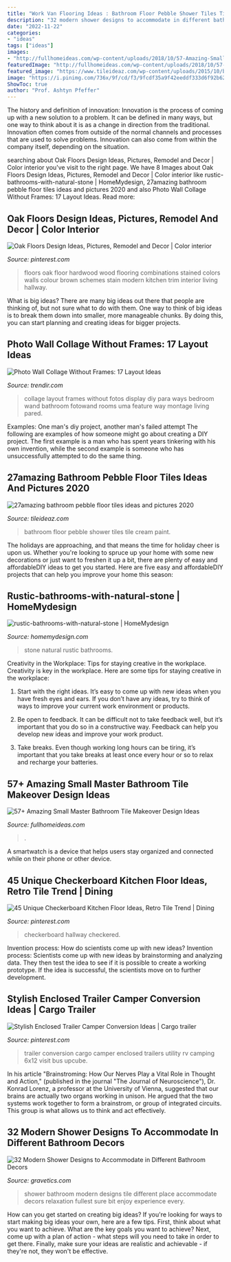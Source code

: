 ```yaml
---
title: "Work Van Flooring Ideas : Bathroom Floor Pebble Shower Tiles Tile Cream Paint"
description: "32 modern shower designs to accommodate in different bathroom decors"
date: "2022-11-22"
categories:
- "ideas"
tags: ["ideas"]
images:
- "http://fullhomeideas.com/wp-content/uploads/2018/10/57-Amazing-Small-Master-Bathroom-Tile-Makeover-Design-Ideas-36-640x960.jpg"
featuredImage: "http://fullhomeideas.com/wp-content/uploads/2018/10/57-Amazing-Small-Master-Bathroom-Tile-Makeover-Design-Ideas-36-640x960.jpg"
featured_image: "https://www.tileideaz.com/wp-content/uploads/2015/10/bathroom-good-looking-small-bathroom-decoration-using-light-blue-bathroom-wall-paint-including-cream-pebble-bathroom-shower-floor-and-white-stone-tile-shower-wall-ideas-astounding-image-of-bathroom-s.jpg"
image: "https://i.pinimg.com/736x/9f/cd/f3/9fcdf35a9f42eeddf333d6f92b629a97.jpg"
ShowToc: true
author: "Prof. Ashtyn Pfeffer"
---
```



The history and definition of innovation:
Innovation is the process of coming up with a new solution to a problem. It can be defined in many ways, but one way to think about it is as a change in direction from the traditional. Innovation often comes from outside of the normal channels and processes that are used to solve problems. Innovation can also come from within the company itself, depending on the situation.

	

		
searching about Oak Floors Design Ideas, Pictures, Remodel and Decor | Color interior you've visit to the right page. We have 8 Images about Oak Floors Design Ideas, Pictures, Remodel and Decor | Color interior like rustic-bathrooms-with-natural-stone | HomeMydesign, 27amazing bathroom pebble floor tiles ideas and pictures 2020 and also Photo Wall Collage Without Frames: 17 Layout Ideas. Read more:
		
    
## Oak Floors Design Ideas, Pictures, Remodel And Decor | Color Interior

<img loading=lazy src="https://i.pinimg.com/736x/55/3c/d0/553cd0d4e44621c8e2d6c3f094318d64--red-oak-floors-hardwood-floors.jpg" onerror="this.onerror=null;this.src='https://tse4.mm.bing.net/th?id=OIP.T1L5ZHwYWRWyULguAbLDuwHaJ4&amp;pid=15.1';" alt="Oak Floors Design Ideas, Pictures, Remodel and Decor | Color interior">

_Source: pinterest.com_

>floors oak floor hardwood wood flooring combinations stained colors walls colour brown schemes stain modern kitchen trim interior living hallway. 

	

What is big ideas?
There are many big ideas out there that people are thinking of, but not sure what to do with them. One way to think of big ideas is to break them down into smaller, more manageable chunks. By doing this, you can start planning and creating ideas for bigger projects.

    
## Photo Wall Collage Without Frames: 17 Layout Ideas

<img loading=lazy src="http://cdn.trendir.com/wp-content/uploads/old/trends/assets_c/2015/08/wall-decorated-in-black-and-white-photos-floor-to-ceiling-thumb-autox911-55819.jpg" onerror="this.onerror=null;this.src='https://tse2.mm.bing.net/th?id=OIP.9t9YdKVbvhDfGs72ONKE_wHaKu&amp;pid=15.1';" alt="Photo Wall Collage Without Frames: 17 Layout Ideas">

_Source: trendir.com_

>collage layout frames without fotos display diy para ways bedroom wand bathroom fotowand rooms uma feature way montage living pared. 

	

Examples: One man's diy project, another man's failed attempt
The following are examples of how someone might go about creating a DIY project. The first example is a man who has spent years tinkering with his own invention, while the second example is someone who has unsuccessfully attempted to do the same thing.

    
## 27amazing Bathroom Pebble Floor Tiles Ideas And Pictures 2020

<img loading=lazy src="https://www.tileideaz.com/wp-content/uploads/2015/10/bathroom-good-looking-small-bathroom-decoration-using-light-blue-bathroom-wall-paint-including-cream-pebble-bathroom-shower-floor-and-white-stone-tile-shower-wall-ideas-astounding-image-of-bathroom-s.jpg" onerror="this.onerror=null;this.src='https://tse4.mm.bing.net/th?id=OIP.MMOZvzg-vvsLaDegonPXRgHaJ4&amp;pid=15.1';" alt="27amazing bathroom pebble floor tiles ideas and pictures 2020">

_Source: tileideaz.com_

>bathroom floor pebble shower tiles tile cream paint. 

	

The holidays are approaching, and that means the time for holiday cheer is upon us. Whether you're looking to spruce up your home with some new decorations or just want to freshen it up a bit, there are plenty of easy and affordableDIY ideas to get you started. Here are five easy and affordableDIY projects that can help you improve your home this season: 

    
## Rustic-bathrooms-with-natural-stone | HomeMydesign

<img loading=lazy src="https://homemydesign.com/wp-content/uploads/2016/05/rustic-bathrooms-with-natural-stone.jpg" onerror="this.onerror=null;this.src='https://tse2.mm.bing.net/th?id=OIP.CbeNCt57K0ymiVeIWkOygAHaJ4&amp;pid=15.1';" alt="rustic-bathrooms-with-natural-stone | HomeMydesign">

_Source: homemydesign.com_

>stone natural rustic bathrooms. 

	

Creativity in the Workplace: Tips for staying creative in the workplace.
Creativity is key in the workplace. Here are some tips for staying creative in the workplace:
1. Start with the right ideas. It’s easy to come up with new ideas when you have fresh eyes and ears. If you don’t have any ideas, try to think of ways to improve your current work environment or products.

2. Be open to feedback. It can be difficult not to take feedback well, but it’s important that you do so in a constructive way. Feedback can help you develop new ideas and improve your work product.

3. Take breaks. Even though working long hours can be tiring, it’s important that you take breaks at least once every hour or so to relax and recharge your batteries.

    
## 57+ Amazing Small Master Bathroom Tile Makeover Design Ideas

<img loading=lazy src="http://fullhomeideas.com/wp-content/uploads/2018/10/57-Amazing-Small-Master-Bathroom-Tile-Makeover-Design-Ideas-36-640x960.jpg" onerror="this.onerror=null;this.src='https://tse3.mm.bing.net/th?id=OIP.hXIXldzdKo7e8KpECrWi8gHaLH&amp;pid=15.1';" alt="57+ Amazing Small Master Bathroom Tile Makeover Design Ideas">

_Source: fullhomeideas.com_

>. 

	

A smartwatch is a device that helps users stay organized and connected while on their phone or other device.

    
## 45 Unique Checkerboard Kitchen Floor Ideas, Retro Tile Trend | Dining

<img loading=lazy src="https://i.pinimg.com/736x/f2/6e/50/f26e5010ded097e3002e3129c2063088.jpg" onerror="this.onerror=null;this.src='https://tse2.mm.bing.net/th?id=OIP.OCv-4_ksrUIvP7fOzvkE6gHaLH&amp;pid=15.1';" alt="45 Unique Checkerboard Kitchen Floor Ideas, Retro Tile Trend | Dining">

_Source: pinterest.com_

>checkerboard hallway checkered. 

	

Invention process: How do scientists come up with new ideas?
Invention process: Scientists come up with new ideas by brainstorming and analyzing data. They then test the idea to see if it is possible to create a working prototype. If the idea is successful, the scientists move on to further development.

    
## Stylish Enclosed Trailer Camper Conversion Ideas | Cargo Trailer

<img loading=lazy src="https://i.pinimg.com/736x/9f/cd/f3/9fcdf35a9f42eeddf333d6f92b629a97.jpg" onerror="this.onerror=null;this.src='https://tse3.mm.bing.net/th?id=OIP.qIaxqK6hlU4YCg-_zgRqagHaJ3&amp;pid=15.1';" alt="Stylish Enclosed Trailer Camper Conversion Ideas | Cargo trailer">

_Source: pinterest.com_

>trailer conversion cargo camper enclosed trailers utility rv camping 6x12 visit bus upcube. 

	

In his article "Brainstroming: How Our Nerves Play a Vital Role in Thought and Action," (published in the journal "The Journal of Neuroscience"), Dr. Konrad Lorenz, a professor at the University of Vienna, suggested that our brains are actually two organs working in unison. He argued that the two systems work together to form a brainstrom, or group of integrated circuits. This group is what allows us to think and act effectively.

    
## 32 Modern Shower Designs To Accommodate In Different Bathroom Decors

<img loading=lazy src="https://www.gravetics.com/wp-content/uploads/2017/05/Bathroom-shower-tile.jpg" onerror="this.onerror=null;this.src='https://tse4.mm.bing.net/th?id=OIP.r4YCClE_zOBzPQYAuCbtxgHaLH&amp;pid=15.1';" alt="32 Modern Shower Designs to Accommodate in Different Bathroom Decors">

_Source: gravetics.com_

>shower bathroom modern designs tile different place accommodate decors relaxation fullest sure bit enjoy experience every. 

	

How can you get started on creating big ideas?
If you're looking for ways to start making big ideas your own, here are a few tips. First, think about what you want to achieve. What are the key goals you want to achieve? Next, come up with a plan of action - what steps will you need to take in order to get there. Finally, make sure your ideas are realistic and achievable - if they're not, they won't be effective.

